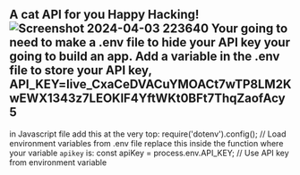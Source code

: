 A cat API for you Happy Hacking!
![Screenshot 2024-04-03 223640](https://github.com/devjclosterman/turbo-carnival/assets/129931920/fe967588-8668-475c-b105-b462a3026387)
Your going to need to make a .env file to hide your API key your going to build an app.
Add a variable in the .env file to store your API key, 
API_KEY=live_CxaCeDVACuYMOACt7wTP8LM2KwEWX1343z7LEOKlF4YftWKt0BFt7ThqZaofAcy5
----
in Javascript file add this at the very top:
require('dotenv').config(); // Load environment variables from .env file
replace this inside the function where your variable `apikey` is: 
    const apiKey = process.env.API_KEY; // Use API key from environment variable
